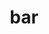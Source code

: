 ---
category: 3-letters
denotation: null
name: bar
reference_link: https://www.etymonline.com/word/bar
root_language: null
root_name: null
title: bar
type: free
word_sums:
- respelling: bar
  sum: 'Bar + '
---